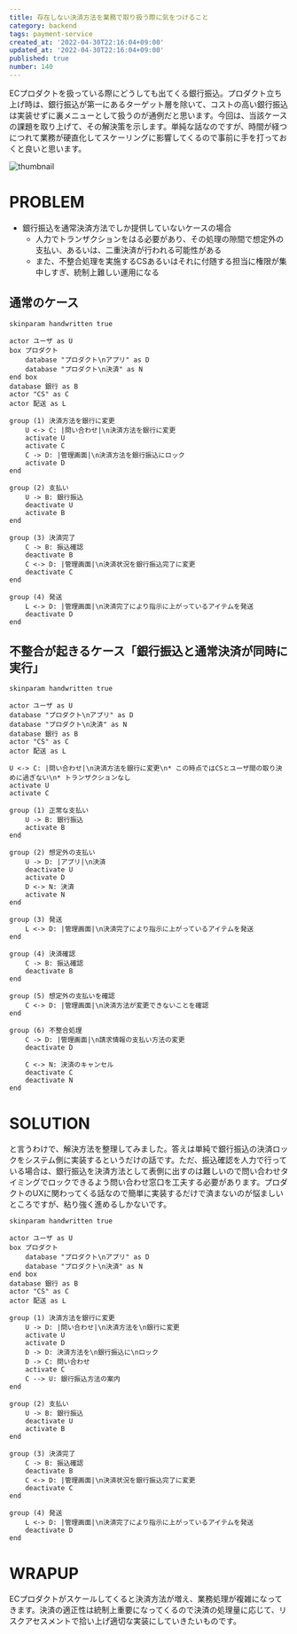 ```yaml
---
title: 存在しない決済方法を業務で取り扱う際に気をつけること
category: backend
tags: payment-service
created_at: '2022-04-30T22:16:04+09:00'
updated_at: '2022-04-30T22:16:04+09:00'
published: true
number: 140
---
```


ECプロダクトを扱っている際にどうしても出てくる銀行振込。プロダクト立ち上げ時は、銀行振込が第一にあるターゲット層を除いて、コストの高い銀行振込は実装せずに裏メニューとして扱うのが通例だと思います。今回は、当該ケースの課題を取り上げて、その解決策を示します。単純な話なのですが、時間が経つにつれて業務が硬直化してスケーリングに影響してくるので事前に手を打っておくと良いと思います。

<img alt="thumbnail" src="https://img.esa.io/uploads/production/attachments/16651/2022/04/30/97367/ad2e47ed-cec0-4220-a0eb-06949802772d.jpg">

# PROBLEM
- 銀行振込を通常決済方法でしか提供していないケースの場合
    - 人力でトランザクションをはる必要があり、その処理の隙間で想定外の支払い、あるいは、二重決済が行われる可能性がある
    - また、不整合処理を実施するCSあるいはそれに付随する担当に権限が集中しすぎ、統制上難しい運用になる

## 通常のケース
```uml
skinparam handwritten true

actor ユーザ as U
box プロダクト
    database "プロダクト\nアプリ" as D
    database "プロダクト\n決済" as N
end box
database 銀行 as B
actor "CS" as C
actor 配送 as L

group (1) 決済方法を銀行に変更
    U <-> C: |問い合わせ|\n決済方法を銀行に変更
    activate U
    activate C
    C -> D: |管理画面|\n決済方法を銀行振込にロック
    activate D
end

group (2) 支払い
    U -> B: 銀行振込
    deactivate U
    activate B
end

group (3) 決済完了
    C -> B: 振込確認
    deactivate B
    C <-> D: |管理画面|\n決済状況を銀行振込完了に変更
    deactivate C
end

group (4) 発送
    L <-> D: |管理画面|\n決済完了により指示に上がっているアイテムを発送
    deactivate D
end
```


## 不整合が起きるケース「銀行振込と通常決済が同時に実行」

```uml
skinparam handwritten true

actor ユーザ as U
database "プロダクト\nアプリ" as D
database "プロダクト\n決済" as N
database 銀行 as B
actor "CS" as C
actor 配送 as L

U <-> C: |問い合わせ|\n決済方法を銀行に変更\n* この時点ではCSとユーザ間の取り決めに過ぎない\n* トランザクションなし
activate U
activate C

group (1) 正常な支払い
    U -> B: 銀行振込
    activate B
end

group (2) 想定外の支払い
    U -> D: |アプリ|\n決済
    deactivate U
    activate D
    D <-> N: 決済
    activate N
end

group (3) 発送
    L <-> D: |管理画面|\n決済完了により指示に上がっているアイテムを発送
end

group (4) 決済確認
    C -> B: 振込確認
    deactivate B
end

group (5) 想定外の支払いを確認    
    C <-> D: |管理画面|\n決済方法が変更できないことを確認
end

group (6) 不整合処理
    C -> D: |管理画面|\n請求情報の支払い方法の変更
    deactivate D

    C <-> N: 決済のキャンセル
    deactivate C
    deactivate N
end
```

# SOLUTION
と言うわけで、解決方法を整理してみました。答えは単純で銀行振込の決済ロックをシステム側に実装するというだけの話です。ただ、振込確認を人力で行っている場合は、銀行振込を決済方法として表側に出すのは難しいので問い合わせタイミングでロックできるよう問い合わせ窓口を工夫する必要があります。プロダクトのUXに関わってくる話なので簡単に実装するだけで済まないのが悩ましいところですが、粘り強く進めるしかないです。

```uml
skinparam handwritten true

actor ユーザ as U
box プロダクト
    database "プロダクト\nアプリ" as D
    database "プロダクト\n決済" as N
end box
database 銀行 as B
actor "CS" as C
actor 配送 as L

group (1) 決済方法を銀行に変更
    U -> D: |問い合わせ|\n決済方法を\n銀行に変更
    activate U
    activate D
    D -> D: 決済方法を\n銀行振込に\nロック
    D -> C: 問い合わせ
    activate C
    C --> U: 銀行振込方法の案内
end

group (2) 支払い
    U -> B: 銀行振込
    deactivate U
    activate B
end

group (3) 決済完了
    C -> B: 振込確認
    deactivate B
    C <-> D: |管理画面|\n決済状況を銀行振込完了に変更
    deactivate C
end

group (4) 発送
    L <-> D: |管理画面|\n決済完了により指示に上がっているアイテムを発送
    deactivate D
end
```

# WRAPUP
ECプロダクトがスケールしてくると決済方法が増え、業務処理が複雑になってきます。決済の適正性は統制上重要になってくるので決済の処理量に応じて、リスクアセスメントで拾い上げ適切な実装にしていきたいものです。
